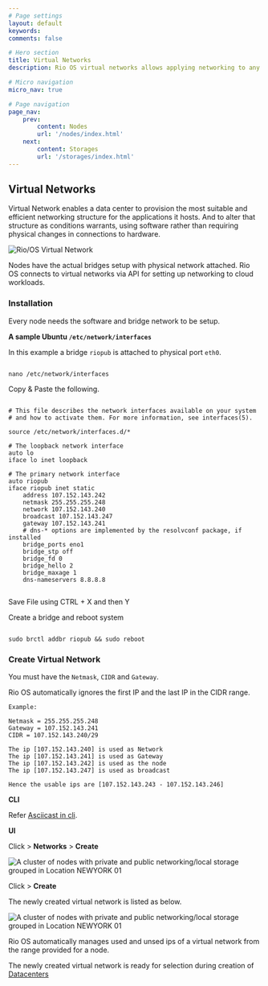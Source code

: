 ```yaml
---
# Page settings
layout: default
keywords:
comments: false

# Hero section
title: Virtual Networks
description: Rio OS virtual networks allows applying networking to any node. Read below to configure/setup a virtual network.

# Micro navigation
micro_nav: true

# Page navigation
page_nav:
    prev:
        content: Nodes
        url: '/nodes/index.html'
    next:
        content: Storages
        url: '/storages/index.html'
---
```


## Virtual Networks


Virtual Network enables a data center to provision the most suitable and efficient networking structure for the applications it hosts. And to alter that structure as conditions warrants, using software rather than requiring physical changes in connections to hardware.


![Rio/OS Virtual Network](/docs/doks-theme/assets/images/Rio_OS_Virtual_Network.png)


Nodes have the actual bridges setup with physical network attached. Rio OS connects to virtual networks via API for setting up networking to cloud workloads. 


### Installation

Every node needs the software and bridge network to be setup.

**A sample Ubuntu `/etc/network/interfaces`**

In this example a bridge `riopub` is attached to physical port `eth0`.

```

nano /etc/network/interfaces

```

Copy & Paste the following.

```

# This file describes the network interfaces available on your system
# and how to activate them. For more information, see interfaces(5).

source /etc/network/interfaces.d/*

# The loopback network interface
auto lo
iface lo inet loopback

# The primary network interface
auto riopub
iface riopub inet static
	address 107.152.143.242
	netmask 255.255.255.248
	network 107.152.143.240
	broadcast 107.152.143.247
	gateway 107.152.143.241
	# dns-* options are implemented by the resolvconf package, if installed
	bridge_ports eno1
	bridge_stp off
	bridge_fd 0
	bridge_hello 2
	bridge_maxage 1
	dns-nameservers 8.8.8.8


```

Save File using CTRL + X and then Y

Create a bridge and reboot system

```

sudo brctl addbr riopub && sudo reboot

```

### Create Virtual Network

You must have the `Netmask`, `CIDR` and `Gateway`.

Rio OS automatically ignores the  first IP and the last IP in the CIDR range. 

```
Example:

Netmask = 255.255.255.248
Gateway = 107.152.143.241
CIDR = 107.152.143.240/29

The ip [107.152.143.240] is used as Network
The ip [107.152.143.241] is used as Gateway
The ip [107.152.143.242] is used as the node
The ip [107.152.143.247] is used as broadcast

Hence the usable ips are [107.152.143.243 - 107.152.143.246]
```

**CLI**

Refer [Asciicast in cli](/docs/cli). 

**UI**


Click > **Networks** > **Create**

![A cluster of nodes with private and public networking/local storage grouped in Location NEWYORK 01](/docs/doks-theme/assets/images/infra/create_network.png)


Click > **Create**


The newly created virtual network is listed as below.

![A cluster of nodes with private and public networking/local storage grouped in Location NEWYORK 01](/docs/doks-theme/assets/images/infra/create_network_done.png)


Rio OS automatically manages used and unsed ips of a virtual network from the range provided for a node.

The newly created virtual network is ready for selection during creation of  [Datacenters](/docs/datacenters)



